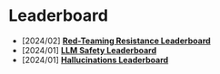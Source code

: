 # Leaderboard

-  [2024/02] **[Red-Teaming Resistance Leaderboard](https://huggingface.co/blog/leaderboards-on-the-hub-haizelab)**
-  [2024/01] **[LLM Safety Leaderboard](https://huggingface.co/spaces/AI-Secure/llm-trustworthy-leaderboard)**
-  [2024/01] **[Hallucinations Leaderboard](https://huggingface.co/spaces/hallucinations-leaderboard/leaderboard)**